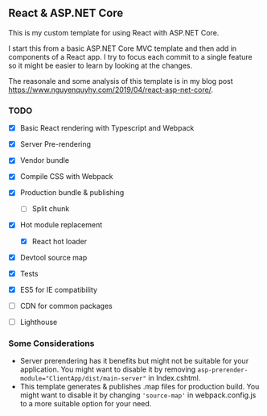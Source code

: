 ## React & ASP.NET Core

This is my custom template for using React with ASP.NET Core. 

I start this from a basic ASP.NET Core MVC template and then add in components of a React app. I try to focus each commit to a single feature so it might be easier to learn by looking at the changes.

The reasonale and some analysis of this template is in my blog post https://www.nguyenquyhy.com/2019/04/react-asp-net-core/.

### TODO

- [X] Basic React rendering with Typescript and Webpack
- [X] Server Pre-rendering
- [X] Vendor bundle
- [X] Compile CSS with Webpack
- [X] Production bundle & publishing
  - [ ] Split chunk
- [X] Hot module replacement
  - [X] React hot loader
- [X] Devtool source map
- [X] Tests
- [X] ES5 for IE compatibility
- [ ] CDN for common packages
- [ ] Lighthouse


### Some Considerations

- Server prerendering has it benefits but might not be suitable for your application. You might want to disable it by removing `asp-prerender-module="ClientApp/dist/main-server"` in Index.cshtml.
- This template generates & publishes .map files for production build. You might want to disable it by changing `'source-map'` in webpack.config.js to a more suitable option for your need.